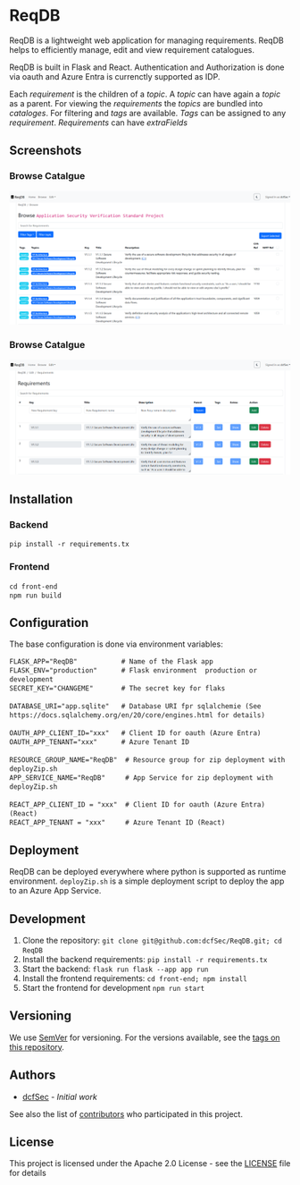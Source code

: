 # ReqDB
ReqDB is a lightweight web application for managing requirements. ReqDB helps to efficiently manage, edit and view requirement catalogues.

ReqDB is built in Flask and React. Authentication and Authorization is done via oauth and Azure Entra is currenctly supported as IDP.

Each *requirement* is the children of a *topic*. A *topic* can have again a *topic* as a parent. For viewing the *requirements* the *topics* are bundled into *cataloges*. For filtering and *tags* are available. *Tags* can be assigned to any *requirement*. *Requirements* can have *extraFields* 

## Screenshots

### Browse Catalgue

![Browse](docs/readme-screenshot-browse.png)

### Browse Catalgue

![Edit](docs/readme-screenshot-edit-requirements.png)

## Installation

###  Backend

```
pip install -r requirements.tx
```

### Frontend

```
cd front-end
npm run build
```

## Configuration

The base configuration is done  via environment variables:

```
FLASK_APP="ReqDB"           # Name of the Flask app
FLASK_ENV="production"      # Flask environment  production or development
SECRET_KEY="CHANGEME"       # The secret key for flaks

DATABASE_URI="app.sqlite"   # Database URI fpr sqlalchemie (See https://docs.sqlalchemy.org/en/20/core/engines.html for details)

OAUTH_APP_CLIENT_ID="xxx"   # Client ID for oauth (Azure Entra)
OAUTH_APP_TENANT="xxx"      # Azure Tenant ID

RESOURCE_GROUP_NAME="ReqDB"  # Resource group for zip deployment with deployZip.sh
APP_SERVICE_NAME="ReqDB"     # App Service for zip deployment with deployZip.sh

REACT_APP_CLIENT_ID = "xxx"  # Client ID for oauth (Azure Entra) (React)
REACT_APP_TENANT = "xxx"     # Azure Tenant ID (React)

```

## Deployment

ReqDB can be deployed everywhere where python is supported as runtime environment. `deployZip.sh`  is a simple deployment script to deploy the app to an Azure App Service.

## Development

1. Clone the repository: `git clone git@github.com:dcfSec/ReqDB.git; cd ReqDB`
2. Install the backend requirements: `pip install -r requirements.tx`
3. Start the backend: `flask run flask --app app run`
4. Install the frontend requirements: `cd front-end; npm install`
5. Start the frontend for development `npm run start`

## Versioning

We use [SemVer](http://semver.org/) for versioning. For the versions available, see the [tags on this repository](https://github.com/dcfSec/ReqDB/tags). 

## Authors

 * [dcfSec](https://github.com/dcfSec) - *Initial work*

See also the list of [contributors](https://github.com/dcfSec/REqDB/contributors) who participated in this project.

## License

This project is licensed under the Apache 2.0 License - see the [LICENSE](LICENSE) file for details